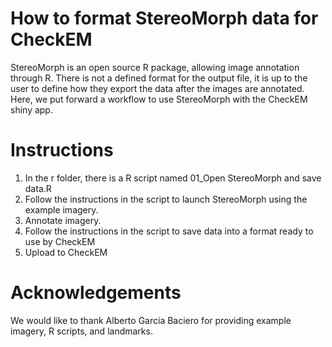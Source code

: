 # How to format StereoMorph data for CheckEM

StereoMorph is an open source R package, allowing image annotation through R.
There is not a defined format for the output file, it is up to the user to define how they export the data after the images are annotated. 
Here, we put forward a workflow to use StereoMorph with the CheckEM shiny app.

# Instructions
1. In the r folder, there is a R script named 01_Open StereoMorph and save data.R
2. Follow the instructions in the script to launch StereoMorph using the example imagery.
3. Annotate imagery.
4. Follow the instructions in the script to save data into a format ready to use by CheckEM
5. Upload to CheckEM

# Acknowledgements
We would like to thank Alberto Garcia Baciero for providing example imagery, R scripts, and landmarks.
